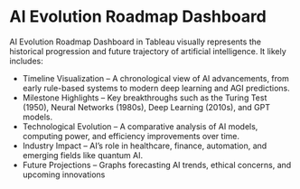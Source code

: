 # AI Evolution Roadmap Dashboard

 AI Evolution Roadmap Dashboard in Tableau visually represents the historical progression and future trajectory of artificial intelligence. It likely includes:
- Timeline Visualization – A chronological view of AI advancements, from early rule-based systems to modern deep learning and AGI predictions.
- Milestone Highlights – Key breakthroughs such as the Turing Test (1950), Neural Networks (1980s), Deep Learning (2010s), and GPT models.
- Technological Evolution – A comparative analysis of AI models, computing power, and efficiency improvements over time.
- Industry Impact – AI’s role in healthcare, finance, automation, and emerging fields like quantum AI.
- Future Projections – Graphs forecasting AI trends, ethical concerns, and upcoming innovations
